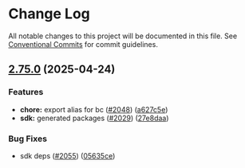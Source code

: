 # Change Log

All notable changes to this project will be documented in this file.
See [Conventional Commits](https://conventionalcommits.org) for commit guidelines.

## [2.75.0](https://github.com/scaleway/scaleway-sdk-js/compare/@scaleway/sdk@2.74.0...@scaleway/sdk@2.75.0) (2025-04-24)

### Features

- **chore:** export alias for bc ([#2048](https://github.com/scaleway/scaleway-sdk-js/issues/2048)) ([a627c5e](https://github.com/scaleway/scaleway-sdk-js/commit/a627c5e5b6bae1a81c53ba01bbf9370f995613c9))
- **sdk:** generated packages ([#2029](https://github.com/scaleway/scaleway-sdk-js/issues/2029)) ([27e8daa](https://github.com/scaleway/scaleway-sdk-js/commit/27e8daacea2203f9e41b2920ef03963ed4a7ec09))

### Bug Fixes

- sdk deps ([#2055](https://github.com/scaleway/scaleway-sdk-js/issues/2055)) ([05635ce](https://github.com/scaleway/scaleway-sdk-js/commit/05635cee73c61727a19a79d69fb0bd0bda3034b2))
